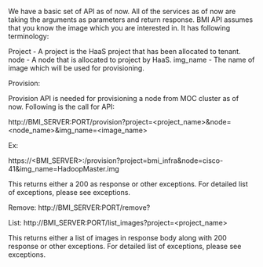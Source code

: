 We have a basic set of API as of now. All of the services as of now are taking the arguments as parameters and return response.
BMI API assumes that you know the image which you are interested in. It has following terminology:

Project - A project is the HaaS project that has been allocated to tenant.
node - A node that is allocated to project by HaaS.
img_name - The name of image which will be used for provisioning.


Provision:

Provision API is needed for provisioning a node from MOC cluster as of now. Following is the call for API:

http://BMI_SERVER:PORT/provision?project=<project_name>&node=<node_name>&img_name=<image_name>

Ex:

https://<BMI_SERVER>:<PORT>/provision?project=bmi_infra&node=cisco-41&img_name=HadoopMaster.img

This returns either a 200 as response or other exceptions. For detailed list of exceptions, please see exceptions.

Remove:
http://BMI_SERVER:PORT/remove?

List:
http://BMI_SERVER:PORT/list_images?project=<project_name>

This returns either a list of images in response body along with 200 response or other exceptions. For detailed list of exceptions, please see exceptions.

